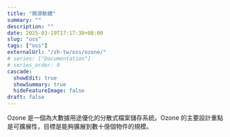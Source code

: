 ```yaml
---
title: "開源軟體"
summary: ""
description: ""
date: 2025-03-19T17:17:38+08:00
slug: "oss"
tags: ["oss"]
externalUrl: "/zh-tw/oss/ozone/"
# series: ["Documentation"]
# series_order: 9
cascade:
  showEdit: true
  showSummary: true
  hideFeatureImage: false
draft: false
---
```


Ozone 是一個為大數據用途優化的分散式檔案儲存系統。Ozone 的主要設計重點是可擴展性，目標是能夠擴展到數十億個物件的規模。
